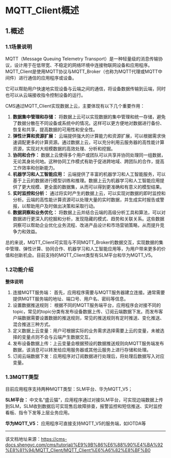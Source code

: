 # MQTT_Client概述

## 1.概述​

### 1.1场景说明​

MQTT（Message Queuing Telemetry Transport）是一种轻量级的消息传输协议，设计用于在低带宽、不稳定的网络环境中连接物联网设备和应用程序。MQTT_Client是使用MQTT协议与MQTT_Broker（也称为MQTT代理或MQTT中间件）进行通信的应用程序或设备。

它可以帮助用户快速地实现设备与云端之间的通信，将设备数据传输到云端，同时也可以从云端接收指令控制设备的运行。

CMS通过MQTT_Client实现数据上云，主要体现有以下几个重要作用：

  1. **数据集中管理和存储：** 将数据上云可以实现数据的集中管理和统一存储，避免了数据分散在不同设备或系统中的情况。这样可以更方便地对数据进行备份、恢复和共享，提高数据的可用性和安全性。
  2. **弹性计算和资源扩展：** 云端提供强大的计算能力和资源扩展，可以根据需求快速调配更多的计算资源。通过数据上云，可以充分利用云服务器的高性能计算资源，实现对大规模数据的高效处理、分析和挖掘。
  3. **协同和合作：** 数据上云使得多个用户或团队可以共享并协同处理同一组数据，无论其身处何地。这种协同工作模式有助于促进跨地域、跨团队的合作，提高工作效率和创新能力。
  4. **机器学习和人工智能应用：** 云端提供了丰富的机器学习和人工智能服务，可以基于上云的数据进行模型训练和推理。数据上云为机器学习和人工智能应用提供了更大规模、更全面的数据集，从而可以得到更准确和有意义的模型结果。
  5. **实时监控和分析：** 通过将实时产生的数据上云，可以实现对数据的即时监控和分析。云端的高性能计算资源可以处理大量的实时数据，并生成实时报告或警报，以帮助用户及时做出决策和采取行动。
  6. **数据洞察和业务优化：** 将数据上云并结合云端的高级分析工具和算法，可以对数据进行更深入的挖掘和分析，发现隐藏的模式、趋势和关联关系。这些数据洞察可以帮助企业优化业务流程、改进产品设计和市场营销策略，从而提升竞争力和效益。



总的来说，MQTT_Client可实现与不同MQTT_Broker的数据交互，实现数据的集中管理、弹性计算、协同合作、机器学习和人工智能应用等，为用户带来更多的价值和创新机会。目前支持的MQTT_Client类型有SLM平台和华为MQTT_V5。

### 1.2功能介绍​

**整体说明**

  1. 连接MQTT服务端： 首先，应用程序需要与MQTT服务器建立连接。通常需要提供MQTT服务端的地址、端口号、用户名、密码等信息。
  2. 设置数据推送规则： 根据不同的MQTT服务端平台，应用程序会对接不同的topic，常见的topic分类有发布设备数据上传、订阅云端数据下发。而发布客户端数据需要设置数据的推送规则，常见的推送规则有定时推送、变化推送、混合推送三种方式。
  3. 定义数据上云变量：用户可根据实际的业务需求选择需要上云的变量，未被选择的变量点则不会与云端产生数据交互。
  4. 发布设备数据上传：上云变量会根据预设的数据推送规则向MQTT服务端发布数据，该消息可以转发给应用服务器或其他云服务上进行存储和处理。
  5. 订阅云端数据下发：应用程序对订阅数据进行处理后，将处理后数据写入对应变量。



### 1.3MQTT类型​

目前应用程序支持两种MQTT类型：SLM平台、华为MQTT_V5；

**SLM平台：** 中文名“盛云猫”，应用程序通过对接SLM平台，可实现边端数据上传到SLM，SLM收到数据后可实现售后故障排查，报警监控和短信推送、实时监控看板、指令下发等上层业务应用。

**华为MQTT_V5：** 应用程序可直接支持MQTT_V5的服务端，如IOTDA等


---

该文档地址来源：https://cms-docs.shengyc.com/cms/tutorial/%E9%9B%86%E6%88%90%E4%BA%92%E8%81%94/MQTT_Client/MQTT_Client%E6%A6%82%E8%BF%B0